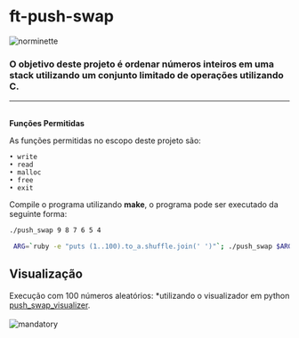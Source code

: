 # ft-push-swap
![norminette](https://github.com/andersonhsporto/ft-push-swap/workflows/norminette/badge.svg)
### O objetivo deste projeto é ordenar números inteiros em uma stack utilizando um conjunto limitado de operações utilizando C.
<hr>
<br>
<strong>Funções Permitidas</strong>

As funções permitidas no escopo deste projeto são:
```
• write
• read
• malloc
• free
• exit
```

Compile o programa utilizando **make**, o programa pode ser executado da seguinte forma:
```sh
./push_swap 9 8 7 6 5 4

 ARG=`ruby -e "puts (1..100).to_a.shuffle.join(' ')"`; ./push_swap $ARG
```
## Visualização
Execução com 100 números aleatórios: *utilizando o visualizador em python [push_swap_visualizer](https://github.com/o-reo/push_swap_visualizer). 
<br>
<br>
![mandatory](https://github.com/andersonhsporto/ft-push-swap/blob/main/gif/vis.gif)
